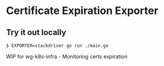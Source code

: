 # Certificate Expiration Exporter

## Try it out locally

```
$ EXPORTER=stackdriver go run ./main.go
```

WIP for wg-k8s-infra - Monitoring certs expiration
